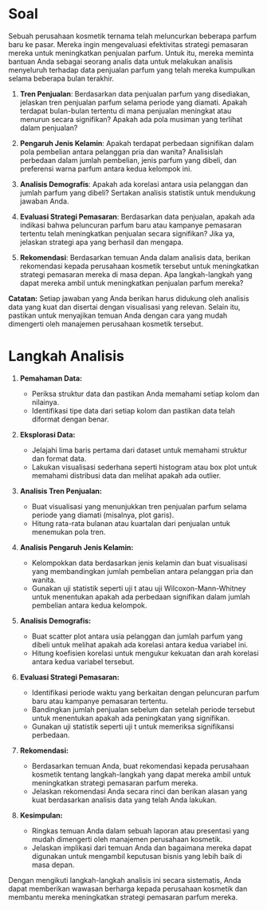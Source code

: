 # Soal 

Sebuah perusahaan kosmetik ternama telah meluncurkan beberapa parfum baru ke pasar. Mereka ingin mengevaluasi efektivitas strategi pemasaran mereka untuk meningkatkan penjualan parfum. Untuk itu, mereka meminta bantuan Anda sebagai seorang analis data untuk melakukan analisis menyeluruh terhadap data penjualan parfum yang telah mereka kumpulkan selama beberapa bulan terakhir.

1. **Tren Penjualan**: Berdasarkan data penjualan parfum yang disediakan, jelaskan tren penjualan parfum selama periode yang diamati. Apakah terdapat bulan-bulan tertentu di mana penjualan meningkat atau menurun secara signifikan? Apakah ada pola musiman yang terlihat dalam penjualan?

2. **Pengaruh Jenis Kelamin**: Apakah terdapat perbedaan signifikan dalam pola pembelian antara pelanggan pria dan wanita? Analisislah perbedaan dalam jumlah pembelian, jenis parfum yang dibeli, dan preferensi warna parfum antara kedua kelompok ini.

3. **Analisis Demografis**: Apakah ada korelasi antara usia pelanggan dan jumlah parfum yang dibeli? Sertakan analisis statistik untuk mendukung jawaban Anda.

4. **Evaluasi Strategi Pemasaran**: Berdasarkan data penjualan, apakah ada indikasi bahwa peluncuran parfum baru atau kampanye pemasaran tertentu telah meningkatkan penjualan secara signifikan? Jika ya, jelaskan strategi apa yang berhasil dan mengapa.

5. **Rekomendasi**: Berdasarkan temuan Anda dalam analisis data, berikan rekomendasi kepada perusahaan kosmetik tersebut untuk meningkatkan strategi pemasaran mereka di masa depan. Apa langkah-langkah yang dapat mereka ambil untuk meningkatkan penjualan parfum mereka?

**Catatan:** Setiap jawaban yang Anda berikan harus didukung oleh analisis data yang kuat dan disertai dengan visualisasi yang relevan. Selain itu, pastikan untuk menyajikan temuan Anda dengan cara yang mudah dimengerti oleh manajemen perusahaan kosmetik tersebut.

# Langkah Analisis
1. **Pemahaman Data:**
   - Periksa struktur data dan pastikan Anda memahami setiap kolom dan nilainya.
   - Identifikasi tipe data dari setiap kolom dan pastikan data telah diformat dengan benar.

2. **Eksplorasi Data:**
   - Jelajahi lima baris pertama dari dataset untuk memahami struktur dan format data.
   - Lakukan visualisasi sederhana seperti histogram atau box plot untuk memahami distribusi data dan melihat apakah ada outlier.

3. **Analisis Tren Penjualan:**
   - Buat visualisasi yang menunjukkan tren penjualan parfum selama periode yang diamati (misalnya, plot garis).
   - Hitung rata-rata bulanan atau kuartalan dari penjualan untuk menemukan pola tren.

4. **Analisis Pengaruh Jenis Kelamin:**
   - Kelompokkan data berdasarkan jenis kelamin dan buat visualisasi yang membandingkan jumlah pembelian antara pelanggan pria dan wanita.
   - Gunakan uji statistik seperti uji t atau uji Wilcoxon-Mann-Whitney untuk menentukan apakah ada perbedaan signifikan dalam jumlah pembelian antara kedua kelompok.

5. **Analisis Demografis:**
   - Buat scatter plot antara usia pelanggan dan jumlah parfum yang dibeli untuk melihat apakah ada korelasi antara kedua variabel ini.
   - Hitung koefisien korelasi untuk mengukur kekuatan dan arah korelasi antara kedua variabel tersebut.

6. **Evaluasi Strategi Pemasaran:**
   - Identifikasi periode waktu yang berkaitan dengan peluncuran parfum baru atau kampanye pemasaran tertentu.
   - Bandingkan jumlah penjualan sebelum dan setelah periode tersebut untuk menentukan apakah ada peningkatan yang signifikan.
   - Gunakan uji statistik seperti uji t untuk memeriksa signifikansi perbedaan.

7. **Rekomendasi:**
   - Berdasarkan temuan Anda, buat rekomendasi kepada perusahaan kosmetik tentang langkah-langkah yang dapat mereka ambil untuk meningkatkan strategi pemasaran parfum mereka.
   - Jelaskan rekomendasi Anda secara rinci dan berikan alasan yang kuat berdasarkan analisis data yang telah Anda lakukan.

8. **Kesimpulan:**
   - Ringkas temuan Anda dalam sebuah laporan atau presentasi yang mudah dimengerti oleh manajemen perusahaan kosmetik.
   - Jelaskan implikasi dari temuan Anda dan bagaimana mereka dapat digunakan untuk mengambil keputusan bisnis yang lebih baik di masa depan.

Dengan mengikuti langkah-langkah analisis ini secara sistematis, Anda dapat memberikan wawasan berharga kepada perusahaan kosmetik dan membantu mereka meningkatkan strategi pemasaran parfum mereka.
